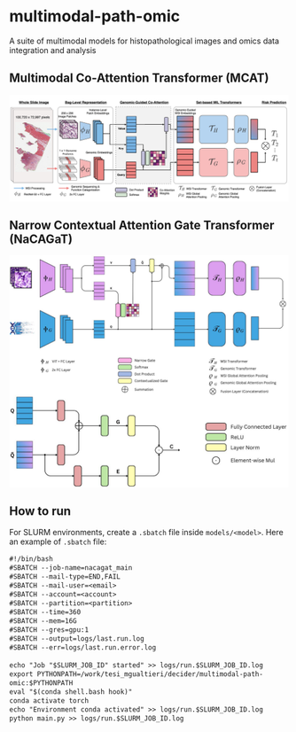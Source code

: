# multimodal-path-omic
A suite of multimodal models for histopathological images and omics data integration and analysis

## Multimodal Co-Attention Transformer (MCAT)
<img src="docs/mcat/architecture.jpeg" align="center" />

## Narrow Contextual Attention Gate Transformer (NaCAGaT)
<img src="docs/nacagat/architecture.jpg" align="center" />
<img src="docs/nacagat/cag.jpg" align="center" />

## How to run
For SLURM environments, create a `.sbatch` file inside `models/<model>`. Here an example of `.sbatch` file:

```
#!/bin/bash
#SBATCH --job-name=nacagat_main
#SBATCH --mail-type=END,FAIL
#SBATCH --mail-user=<email>
#SBATCH --account=<account>
#SBATCH --partition=<partition>
#SBATCH --time=360
#SBATCH --mem=16G
#SBATCH --gres=gpu:1
#SBATCH --output=logs/last.run.log
#SBATCH --err=logs/last.run.error.log

echo "Job "$SLURM_JOB_ID" started" >> logs/run.$SLURM_JOB_ID.log
export PYTHONPATH=/work/tesi_mgualtieri/decider/multimodal-path-omic:$PYTHONPATH
eval "$(conda shell.bash hook)"
conda activate torch
echo "Environment conda activated" >> logs/run.$SLURM_JOB_ID.log
python main.py >> logs/run.$SLURM_JOB_ID.log
```